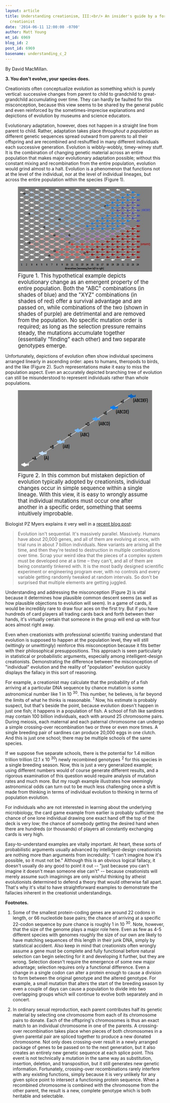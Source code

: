 ```yaml
---
layout: article
title: Understanding creationism, III:<br/> An insider's guide by a former young-Earth
  creationist
date: '2014-06-11 12:00:00 -0700'
author: Matt Young
mt_id: 6969
blog_id: 2
post_id: 6969
basename: understanding_c_2
---
```

By David MacMillan.

**3. You don't evolve, your species does.**

Creationists often conceptualize evolution as something which is purely vertical: successive changes from parent to child to grandchild to great-grandchild accumulating over time. They can hardly be faulted for this misconception, because this view seems to be shared by the general public and even reinforced by the sometimes-imprecise explanations and depictions of evolution by museums and science educators.

Evolutionary adaptation, however, does not happen in a straight line from parent to child. Rather, adaptation takes place _throughout a population_ as different genetic sequences spread outward from parents to all their offspring and are recombined and reshuffled in many different individuals each successive generation. Evolution is wibbly-wobbly, timey-wimey stuff. It is the combination of changing genetic material across an entire population that makes major evolutionary adaptation possible; without this constant mixing and recombination from the entire population, evolution would grind almost to a halt. Evolution is a phenomenon that functions not at the level of the individual, nor at the level of individual lineages, but across the entire population within the species (Figure 1).

<figure>
<img src="/uploads/2014/sardines-2.jpg" alt="sardines-2.jpg" width="600" height="267" />
<figcaption markdown="span">
<big>Figure 1. This hypothetical example depicts evolutionary change as an emergent property of the entire population. Both the "ABC" combinations (in shades of blue) and the "XYZ" combinations (in shades of red) offer a survival advantage and are passed on, while combinations of the two (shown in shades of purple) are detrimental and are removed from the population. No specific mutation order is required; as long as the selection pressure remains steady, the mutations accumulate together (essentially "finding" each other) and two separate genotypes emerge.</big>

</figcaption>
</figure>

Unfortunately, depictions of evolution often show individual specimens arranged linearly in ascending order: apes to humans, theropods to birds, and the like (Figure 2). Such representations make it easy to miss the population aspect. Even an accurately depicted branching tree of evolution can still be misunderstood to represent individuals rather than whole populations.

<figure>
<img src="/uploads/2014/SardinesLinear.jpg" alt="SardinesLinear.jpg" width="600" height="255" />
<figcaption markdown="span">
<big>Figure 2.  In this common but mistaken depiction of evolution typically adopted by creationists, individual changes occur in simple sequence within a single lineage. With this view, it is easy to wrongly assume that individual mutations must occur one after another in a specific order, something that seems intuitively improbable.</big>

</figcaption>
</figure>

Biologist PZ Myers explains it very well in a [recent blog post](http://freethoughtblogs.com/pharyngula/2014/06/10/multi-component-schmulti-component/):

> Evolution isn&#39;t sequential. It&#39;s massively parallel. Massively. Humans have about 20,000 genes, and all of them are evolving at once, with trial runs in about 7 billion individuals. New variants are arising all the time, and then they&#39;re tested to destruction in multiple combinations over time. Scrap your weird idea that the pieces of a complex system must be developed one at a time &ndash; they can&#39;t, and all of them are being constantly tinkered with. It is the most badly designed scientific experiment or engineering program ever, with no controls and every variable getting randomly tweaked at random intervals. So don&#39;t be surprised that multiple elements are getting juggled.

Understanding and addressing the misconception (Figure 2) is vital because it determines how plausible common descent seems (as well as how plausible objections to evolution will seem). In a game of cards, it would be incredibly rare to draw four aces on the first try. But if you have hundreds of card players all trading cards back and forth between their hands, it's virtually certain that someone in the group will end up with four aces almost right away.

Even when creationists with professional scientific training understand that evolution is supposed to happen at the population level, they will still (wittingly or unwittingly) reinforce this misconception because it fits better with their philosophical presuppositions. This approach is seen particularly in statistical or probabilistic arguments, especially among intelligent-design creationists. Demonstrating the difference between the misconception of "individual" evolution and the reality of "population" evolution quickly displays the fallacy in this sort of reasoning.

For example, a creationist may calculate that the probability of a fish arriving at a particular DNA sequence by chance mutation is some astronomical number like 1 in 10 <sup>30</sup>. This number, he believes, is far beyond the limits of what he thinks is reasonable. <sup>1</sup> Now, his estimate is probably suspect, but that's beside the point, because evolution doesn't happen in just one fish; it happens in a population of fish. A school of fish like sardines may contain 100 billion individuals, each with around 25 chromosome pairs. During meiosis, each maternal and each paternal chromosome can undergo a simple crossing-over recombination two or three or even more times. A single breeding pair of sardines can produce 20,000 eggs in one clutch. And this is just one school; there may be multiple schools of the same species. 

If we suppose five separate schools, there is the potential for 1.4 million trillion trillion (2.1 x 10 <sup>30</sup>) newly recombined genotypes <sup>2</sup> for this species in a single breeding season. Now, this is just a very generalized example; using different numbers would of course generate different results, and a rigorous examination of this question would require analysis of mutation rates and much more. But my rough example illustrates how seemingly astronomical odds can turn out to be much less challenging once a shift is made from thinking in terms of individual evolution to thinking in terms of population evolution.

For individuals who are not interested in learning about the underlying microbiology, the card game example from earlier is probably sufficient: the chance of one lone individual drawing one exact hand off the top of the deck is very low; the chance of somebody getting the desired hand when there are hundreds (or thousands) of players all constantly exchanging cards is very high.

Easy-to-understand examples are vitally important. At heart, these sorts of probabilistic arguments usually advanced by intelligent-design creationists are nothing more than arguments from incredulity: "I can't imagine how it's possible, so it must not be." Although this is an obvious logical fallacy, it doesn't usually do any good to point it out -- "just because you can't imagine it doesn't mean someone else can't" -- because creationists will merely assume such imaginings are only wishful thinking by atheist evolutionists determined to defend a theory that would otherwise fall apart. That's why it's vital to have straightforward examples to demonstrate the fallacies inherent in the creationist understandings.

**Footnotes.**

1. Some of the smallest protein-coding genes are around 22 codons in length, or 66 nucleotide base pairs; the chance of arriving at a specific 22-codon sequence by pure chance is roughly 1 in 10 <sup>30</sup>. Note, however, that the size of the genome plays a major role here. Even as few as 4-5 different species with genomes roughly the size of our own are likely to have matching sequences of this length in their junk DNA, simply by statistical accident. Also keep in mind that creationists often wrongly assume a gene must be complete and fully functional before natural selection can begin selecting for it and developing it further, but they are wrong. Selection doesn't require the emergence of some new major advantage; selection requires only a functional difference. Even a change in a single codon can alter a protein enough to cause a division to form between the original genotype and the altered genotype. For example, a  small mutation that alters the start of the breeding season by even a couple of days can cause a population to divide into two overlapping groups which will continue to evolve both separately and in concert.

2. In ordinary sexual reproduction, each parent contributes half its genetic material by selecting one chromosome from each of its chromosome pairs to donate. Each of the offspring's chromosomes is thus an exact match to an individual chromosome in one of the parents. A crossing-over recombination takes place when pieces of both chromosomes in a given parental pair are spliced together to produce a new donated chromosome. Not only does crossing-over result in a newly arranged package of genes to be passed on to the next generation, but it also creates an entirely new genetic sequence at each splice point. This event is not technically a mutation in the same way as substitution, insertion, deletion, and transposition, but it still generates new genetic information. Fortunately, crossing-over recombinations rarely interfere with any existing functions, simply because it is very unlikely for any given splice point to intersect a functioning protein sequence. When a recombined chromosome is combined with the chromosome from the other parent, the result is a new, complete genotype which is both heritable and selectable.
